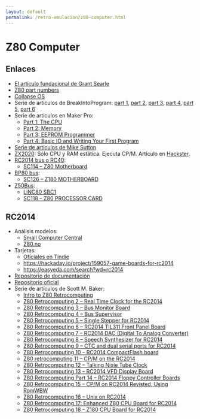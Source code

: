 ```yaml
---
layout: default
permalink: /retro-emulacion/z80-computer.html
---
```


# Z80 Computer

## Enlaces

* [El artículo fundacional de Grant Searle](http://searle.x10host.com/z80/SimpleZ80.html)
* [Z80 part numbers](https://www.retrocompute.co.uk/zilog-z80-cpu-part-numbers/)
* [Collapse OS](https://github.com/hsoft/collapseos)
* Serie de artículos de BreakIntoProgram: [part 1](http://www.breakintoprogram.co.uk/projects/homebrew-z80/homebrew-z80-computer-part-1), [part 2](http://www.breakintoprogram.co.uk/projects/homebrew-z80/homebrew-z80-computer-part-2), [part 3](http://www.breakintoprogram.co.uk/projects/homebrew-z80/homebrew-z80-computer-part-3), [part 4](http://www.breakintoprogram.co.uk/projects/homebrew-z80/homebrew-z80-computer-part-4), [part 5](http://www.breakintoprogram.co.uk/projects/homebrew-z80/homebrew-z80-computer-part-5), [part 6](http://www.breakintoprogram.co.uk/projects/homebrew-z80/homebrew-z80-computer-part-6)
* Serie de artículos en Maker Pro:
    * [Part 1: The CPU](https://maker.pro/pic/projects/z80-computer-project-part-1-the-cpu)
    * [Part 2: Memory](https://maker.pro/projects/pic/build-your-own-z80-computer-project-part-2-memory)
    * [Part 3: EEPROM Programmer](https://maker.pro/projects/pic/z80-project-part-3-eeprom-programmer)
    * [Part 4: Basic IO and Writing Your First Program](https://maker.pro/projects/pic/z80-project-part-4-basic-io-and-writing-your-first-program)
* [Serie de artículos de Mike Sutton](http://bread80.com/)
* [ZX2020](https://github.com/michalin/ZX2020): Sólo CPU y RAM estática. Ejecuta CP/M. Artículo en [Hackster](https://www.hackster.io/michalin70/cp-m-on-a-minimal-z80-computer-cecaf7).
* [RC2014 bus o RC40](https://smallcomputercentral.wordpress.com/documentation/specification-rc2014-bus/#standard):
    * [SC114 – Z80 Motherboard](https://smallcomputercentral.wordpress.com/sc114-documentation/)
* [BP80 bus](https://smallcomputercentral.wordpress.com/documentation/specification-rc2014-bus/#bp80):
    * [SC126 – Z180 MOTHERBOARD](https://smallcomputercentral.wordpress.com/sc126-z180-motherboard-rc2014/)
* [Z50Bus](http://linc.no/products/z50bus/):
    * [LiNC80 SBC1](http://linc.no/products/linc80-sbc1/)
    * [SC118 – Z80 PROCESSOR CARD](https://smallcomputercentral.wordpress.com/sc118-z80-processor-module-z50bus/)

## RC2014

* Análisis modelos:
    * [Small Computer Central](https://smallcomputercentral.wordpress.com/2019/03/04/getting-started-with-rc2014/)
    * [Z80.no](https://www.z80.no/info/choices.html)
* Tarjetas:
    * [Oficiales en Tindie](https://www.tindie.com/stores/Semachthemonkey/?ref=offsite_badges&utm_source=sellers_Semachthemonkey&utm_medium=badges&utm_campaign=badge_medium)
    * https://hackaday.io/project/159057-game-boards-for-rc2014
    * https://easyeda.com/search?wd=rc2014
* [Repositorio de documentación](https://feldtmann.ddns.net/rc2014/doc/)
* [Repositorio oficial](https://github.com/RC2014Z80/RC2014)
* Serie de artículos de Scott M. Baker:
    * [Intro to Z80 Retrocomputing](https://www.smbaker.com/intro-to-z80-retrocomputing)
    * [Z80 Retrocomputing 2 – Real Time Clock for the RC2014](https://www.smbaker.com/z80-retrocomputing-real-time-clock-for-the-rc2014)
    * [Z80 Retrocomputing 3 – Bus Monitor Board](https://www.smbaker.com/z80-retrocomputing-3-bus-monitor-board)
    * [Z80 Retrocomputing 4 – Bus Supervisor](https://www.smbaker.com/z80-retrocomputing-4-bus-supervisor)
    * [Z80 Retrocomputing 5 – Single Stepper for RC2014](https://www.smbaker.com/z80-retrocomputing-5-single-stepper-for-rc2014)
    * [Z80 Retrocomputing 6 – RC2014 TIL311 Front Panel Board](https://www.smbaker.com/z80-retrocomputing-6-rc2014-til311-front-panel-board)
    * [Z80 Retrocomputing 7 – RC2014 DAC (Digital To Analog Converter)](https://www.smbaker.com/z80-retrocomputing-7-rc2014-dac-digital-to-analog-converter)
    * [Z80 Retrocomputing 8 – Speech Synthesizer for RC2014](https://www.smbaker.com/z80-retrocomputing-8-speech-synthesizer-for-rc2014)
    * [Z80 Retrocomputing 9 – CTC and dual serial ports for RC2014](https://www.smbaker.com/z80-retrocomputing-9-ctc-and-dual-serial-ports-for-rc2014)
    * [Z80 Retrocomputing 10 – RC2014 CompactFlash board](https://www.smbaker.com/z80-retrocomputing-10-rc2014-compactflash-board)
    * [Z80 retrocomputing 11 – CP/M on the RC2014](https://www.smbaker.com/z80-retrocomputing-11-cpm-on-the-rc2014)
    * [Z80 Retrocomputing 12 – Talking Nixie Tube Clock](https://www.smbaker.com/talking-nixie-clock)
    * [Z80 Retrocomputing 13 – RC2014 VFD Display Board](https://www.smbaker.com/z80-retrocomputing-13-rc2014-vfd-display-board)
    * [Z80 Retrocomputing Part 14 – RC2014 Floppy Controller Boards](https://www.smbaker.com/z80-retrocomputing-part-14-rc2014-floppy-controller-boards)
    * [Z80 Retrocomputing 15 – CP/M on RC2014 Revisted, Using RomWBW](https://www.smbaker.com/z80-retrocomputing-50-cpm-on-rc2014-revisting-using-romwbw)
    * [Z80 Retrocomputing 16 – Unix on RC2014](https://www.smbaker.com/z80-retrocomputing-16-unix-on-rc2014)
    * [Z80 Retrocomputing 17: Enhanced Z80 CPU Board for RC2014](https://www.smbaker.com/z80-retrocomputing-17-enhanced-z80-cpu-board-for-rc2014)
    * [Z80 Retrocomputing 18 – Z180 CPU Board for RC2014](https://www.smbaker.com/z80-retrocomputing-18-z180-cpu-board-for-rc2014)
